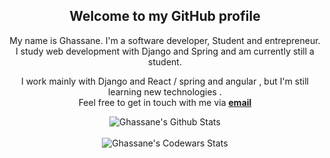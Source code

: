 <div align="center">
<h2>Welcome to my GitHub profile</h2>
</div>

<div align="center">

My name is Ghassane. I'm a software developer, Student and entrepreneur. <br /> I study web development with Django and Spring and am currently still a student.
</div>

<div align="center">

I work mainly with Django and React / spring and angular , but I'm still learning new technologies . <br>
Feel free to get in touch with me via <a href="ghassane20a@justdjango.com"><b>email</b></a>


</div>

<div align="center">

<img align="center" src="https://github-readme-stats.vercel.app/api?username=ghassanee&&show_icons=true&title_color=161e2e&icon_color=31c48d&text_color=4b5563&bg_color=f4f5f7" alt="Ghassane's Github Stats">
</div>
<br/>
<div align="center" >
<img align="center" src="https://www.codewars.com/users/GhassaneAb/badges/large" alt="Ghassane's Codewars Stats">
  
  </div>
  </div>
